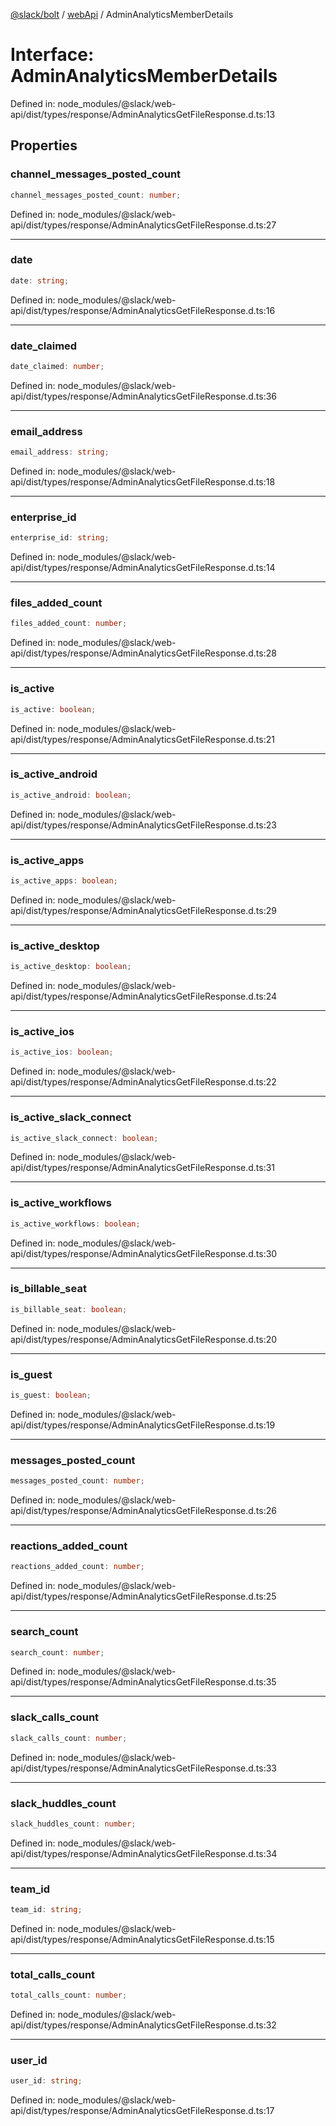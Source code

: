 [@slack/bolt](../../../../index.md) / [webApi](../index.md) / AdminAnalyticsMemberDetails

# Interface: AdminAnalyticsMemberDetails

Defined in: node\_modules/@slack/web-api/dist/types/response/AdminAnalyticsGetFileResponse.d.ts:13

## Properties

### channel\_messages\_posted\_count

```ts
channel_messages_posted_count: number;
```

Defined in: node\_modules/@slack/web-api/dist/types/response/AdminAnalyticsGetFileResponse.d.ts:27

***

### date

```ts
date: string;
```

Defined in: node\_modules/@slack/web-api/dist/types/response/AdminAnalyticsGetFileResponse.d.ts:16

***

### date\_claimed

```ts
date_claimed: number;
```

Defined in: node\_modules/@slack/web-api/dist/types/response/AdminAnalyticsGetFileResponse.d.ts:36

***

### email\_address

```ts
email_address: string;
```

Defined in: node\_modules/@slack/web-api/dist/types/response/AdminAnalyticsGetFileResponse.d.ts:18

***

### enterprise\_id

```ts
enterprise_id: string;
```

Defined in: node\_modules/@slack/web-api/dist/types/response/AdminAnalyticsGetFileResponse.d.ts:14

***

### files\_added\_count

```ts
files_added_count: number;
```

Defined in: node\_modules/@slack/web-api/dist/types/response/AdminAnalyticsGetFileResponse.d.ts:28

***

### is\_active

```ts
is_active: boolean;
```

Defined in: node\_modules/@slack/web-api/dist/types/response/AdminAnalyticsGetFileResponse.d.ts:21

***

### is\_active\_android

```ts
is_active_android: boolean;
```

Defined in: node\_modules/@slack/web-api/dist/types/response/AdminAnalyticsGetFileResponse.d.ts:23

***

### is\_active\_apps

```ts
is_active_apps: boolean;
```

Defined in: node\_modules/@slack/web-api/dist/types/response/AdminAnalyticsGetFileResponse.d.ts:29

***

### is\_active\_desktop

```ts
is_active_desktop: boolean;
```

Defined in: node\_modules/@slack/web-api/dist/types/response/AdminAnalyticsGetFileResponse.d.ts:24

***

### is\_active\_ios

```ts
is_active_ios: boolean;
```

Defined in: node\_modules/@slack/web-api/dist/types/response/AdminAnalyticsGetFileResponse.d.ts:22

***

### is\_active\_slack\_connect

```ts
is_active_slack_connect: boolean;
```

Defined in: node\_modules/@slack/web-api/dist/types/response/AdminAnalyticsGetFileResponse.d.ts:31

***

### is\_active\_workflows

```ts
is_active_workflows: boolean;
```

Defined in: node\_modules/@slack/web-api/dist/types/response/AdminAnalyticsGetFileResponse.d.ts:30

***

### is\_billable\_seat

```ts
is_billable_seat: boolean;
```

Defined in: node\_modules/@slack/web-api/dist/types/response/AdminAnalyticsGetFileResponse.d.ts:20

***

### is\_guest

```ts
is_guest: boolean;
```

Defined in: node\_modules/@slack/web-api/dist/types/response/AdminAnalyticsGetFileResponse.d.ts:19

***

### messages\_posted\_count

```ts
messages_posted_count: number;
```

Defined in: node\_modules/@slack/web-api/dist/types/response/AdminAnalyticsGetFileResponse.d.ts:26

***

### reactions\_added\_count

```ts
reactions_added_count: number;
```

Defined in: node\_modules/@slack/web-api/dist/types/response/AdminAnalyticsGetFileResponse.d.ts:25

***

### search\_count

```ts
search_count: number;
```

Defined in: node\_modules/@slack/web-api/dist/types/response/AdminAnalyticsGetFileResponse.d.ts:35

***

### slack\_calls\_count

```ts
slack_calls_count: number;
```

Defined in: node\_modules/@slack/web-api/dist/types/response/AdminAnalyticsGetFileResponse.d.ts:33

***

### slack\_huddles\_count

```ts
slack_huddles_count: number;
```

Defined in: node\_modules/@slack/web-api/dist/types/response/AdminAnalyticsGetFileResponse.d.ts:34

***

### team\_id

```ts
team_id: string;
```

Defined in: node\_modules/@slack/web-api/dist/types/response/AdminAnalyticsGetFileResponse.d.ts:15

***

### total\_calls\_count

```ts
total_calls_count: number;
```

Defined in: node\_modules/@slack/web-api/dist/types/response/AdminAnalyticsGetFileResponse.d.ts:32

***

### user\_id

```ts
user_id: string;
```

Defined in: node\_modules/@slack/web-api/dist/types/response/AdminAnalyticsGetFileResponse.d.ts:17
